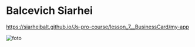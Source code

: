 # Balcevich Siarhei

https://siarheibalt.github.io/Js-pro-course/lesson_7__BusinessCard/my-app

![foto](https://user-images.githubusercontent.com/75533283/116124214-acf1d080-a6cc-11eb-8e38-96bd0fd038ce.jpg)
